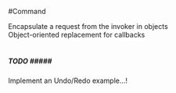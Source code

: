 #Command

Encapsulate a request from the invoker in objects<br/>
Object-oriented replacement for callbacks
<br/>
<br/>
##### TODO #####<br/>
Implement an Undo/Redo example...!
